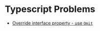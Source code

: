 # Typescript Problems

- [Override interface property - use `Omit`](https://bobbyhadz.com/blog/typescript-override-interface-property)
